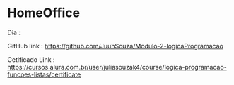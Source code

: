 # HomeOffice
Dia : 

GitHub link : https://github.com/JuuhSouza/Modulo-2-logicaProgramacao

Cetificado Link : https://cursos.alura.com.br/user/juliasouzak4/course/logica-programacao-funcoes-listas/certificate
